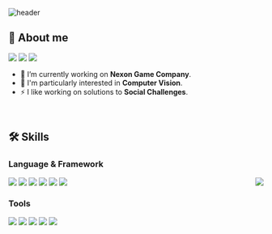 ![header](https://capsule-render.vercel.app/api?type=soft&color=0%:FFDCA2,100%:F9A6BB&height=200&section=header&text=Sohyeon%20Baek%20👋&fontSize=90&fontColor=FFFFFF&fontSize=10&fontAlign=35&desc=ML%20Engineer&descAlign=75)

## 🌈 About me
<div>
<a href="https://www.linkedin.com/in/baeksh0420/" target="_blank"><img src="https://img.shields.io/badge/Linkedin-0e76a8?style=flat-square&logo=linkin&logoColor=white"/></a>
<a href="mailto:baeksh.0420@gmail.com" target="_blank"><img src="https://img.shields.io/badge/Gmail-4285F4?style=square&logo=gmail&logoColor=white"/></a>
<a href="https://hsbyduts.tistory.com/" target="_blank"><img src="https://img.shields.io/badge/Blog-000000?style=square&logo=tistory&logoColor=white"/></a>
</div>

- 🔭 I’m currently working on <b>Nexon Game Company</b>.
- 🌱 I'm particularly interested in <b>Computer Vision</b>.
- ⚡️ I like working on solutions to <b>Social Challenges</b>.

<br>

## 🛠️ Skills
### Language & Framework
<div>
<img src="https://img.shields.io/badge/Python-3776AB?style=square&logo=Python&logoColor=white"/>
<img src="https://img.shields.io/badge/C-A8B9CC?style=square&logo=C&logoColor=white"/>
<img src="https://img.shields.io/badge/Scala-DC322F?style=square&logo=Scala&logoColor=white"/>
<img src="https://img.shields.io/badge/ApacheSpark-E25A1C?style=square&logo=apachespark&logoColor=white"/>
<img src="https://img.shields.io/badge/Pytorch-EE4C2C?style=square&logo=pytorch&logoColor=white"/>
<img src="https://img.shields.io/badge/Tensorflow-FF6F00?style=square&logo=tensorflow&logoColor=white"/>
<img align="right" src="https://github-readme-stats.vercel.app/api/top-langs?username=baeksh0420&show_icons=true&locale=en&layout=compact"/>
</div>

### Tools
<div>
<img src="https://img.shields.io/badge/MSSQL-3776AB?style=square&logo=mssql&logoColor=white"/>
<img src="https://img.shields.io/badge/Mysql-4479A1?style=square&logo=mysql&logoColor=white"/>
<img src="https://img.shields.io/badge/Git-F05032?style=square&logo=git&logoColor=white"/>
<img src="https://img.shields.io/badge/Airflow-017CEE?style=square&logo=apacheairflow&logoColor=white"/>
<img src="https://img.shields.io/badge/Postman-FF6C37?style=square&logo=postman&logoColor=white"/>
</div>

<br>

<!--
## Hi there 👋


**baeksh0420/baeksh0420** is a ✨ _special_ ✨ repository because its `README.md` (this file) appears on your GitHub profile.

Here are some ideas to get you started:

- 🔭 I’m currently working on ...
- 🌱 I’m currently learning ...
- 👯 I’m looking to collaborate on ...
- 🤔 I’m looking for help with ...
- 💬 Ask me about ...
- 📫 How to reach me: ...
- 😄 Pronouns: ...
- ⚡ Fun fact: ...
-->
